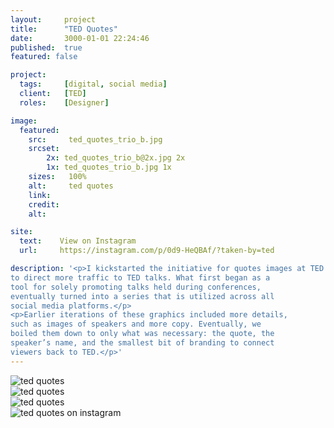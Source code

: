 ```yaml
---
layout:     project
title:      "TED Quotes"
date:       3000-01-01 22:24:46
published:  true
featured: false

project:
  tags:     [digital, social media]
  client:   [TED]
  roles:    [Designer]

image:
  featured:
    src:     ted_quotes_trio_b.jpg
    srcset:  
        2x: ted_quotes_trio_b@2x.jpg 2x
        1x: ted_quotes_trio_b.jpg 1x
    sizes:   100%
    alt:     ted quotes
    link:
    credit:
    alt:

site:
  text:    View on Instagram
  url:     https://instagram.com/p/0d9-HeQBAf/?taken-by=ted

description: '<p>I kickstarted the initiative for quotes images at TED in order
to direct more traffic to TED talks. What first began as a
tool for solely promoting talks held during conferences,
eventually turned into a series that is utilized across all
social media platforms.</p>
<p>Earlier iterations of these graphics included more details,
such as images of speakers and more copy. Eventually, we
boiled them down to only what was necessary: the quote, the
speaker’s name, and the smallest bit of branding to connect
viewers back to TED.</p>'
---
```


<div class="width--wide">
     <div class="width--1_3">
     <img src="{{ site.baseurl }}/img/work/ted-quotes/ted_quotes_chimamanda.jpg"
     srcset="{{ site.baseurl }}/img/work/ted-quotes/ted_quotes_chimamanda@2x.jpg 2x, {{ site.baseurl }}/img/work/ted-quotes/ted_quotes_chimamanda.jpg 1x"
     sizes="100%"  
     alt="ted quotes">   
     </div>
    <div class="width--1_3">
     <img src="{{ site.baseurl }}/img/work/ted-quotes/ted_quotes_kenrobinson.jpg"
     srcset="{{ site.baseurl }}/img/work/ted-quotes/ted_quotes_kenrobinson@2x.jpg 2x, {{ site.baseurl }}/img/work/ted-quotes/ted_quotes_kenrobinson.jpg 1x"
     sizes="100%"  
     alt="ted quotes">   
     </div>
     <div class="width--1_3">
     <img src="{{ site.baseurl }}/img/work/ted-quotes/ted_quotes_brenebrown.jpg"
     srcset="{{ site.baseurl }}/img/work/ted-quotes/ted_quotes_brenebrown@2x.jpg 2x, {{ site.baseurl }}/img/work/ted-quotes/ted_quotes_brenebrown.jpg 1x"
     sizes="100%"  
     alt="ted quotes">   
     </div>
</div>

<div class="width--wide">
<img src="{{ site.baseurl }}/img/work/ted-quotes/ted_quotes_instagram.jpg"
     srcset="{{ site.baseurl }}/img/work/ted-quotes/ted_quotes_instagram@2x.jpg 2x, {{ site.baseurl }}/img/work/ted-quotes/ted_quotes_instagram.jpg 1x"
     sizes="100%"  
     alt="ted quotes on instagram">  
</div>